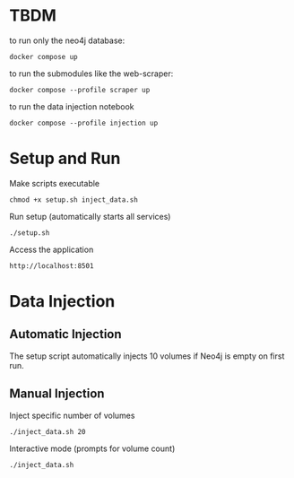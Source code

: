 # TBDM

to run only the neo4j database: 
```console
docker compose up
```


to run the submodules like the web-scraper: 
```console
docker compose --profile scraper up
```

to run the data injection notebook
```console
docker compose --profile injection up
```
# Setup and Run

Make scripts executable
```console
chmod +x setup.sh inject_data.sh
```
Run setup (automatically starts all services)
```console
./setup.sh
```
Access the application
```console
http://localhost:8501
```

# Data Injection

## Automatic Injection

The setup script automatically injects 10 volumes if Neo4j is empty on first run.

## Manual Injection
Inject specific number of volumes
```console
./inject_data.sh 20
```

Interactive mode (prompts for volume count)
```console
./inject_data.sh
```

